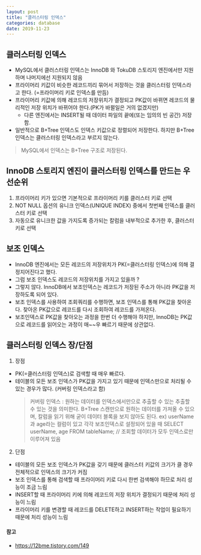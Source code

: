 ```yaml
---
layout: post
title: "클러스터링 인덱스"
categories: database
date: 2019-11-23
---
```


## 클러스터링 인덱스
- MySQL에서 클러스터링 인덱스는 InnoDB 와 TokuDB 스토리지 엔진에서만 지원하며 나머지에선 지원되지 않음
- 프라이머리 키값이 비슷한 레코드끼리 묶어서 저장하는 것을 클러스터링 인덱스라고 한다. (=프라이머리 키로 인덱스를 만듬)
- 프라이머리 키값에 의해 레코드의 저장위치가 결정되고 PK값이 바뀌면 레코드의 물리적인 저장 위치가 바뀌어야 한다.(PK가 바뀔일은 거의 없겠지만)
  * 다른 엔진에서는 INSERT될 때 데이터 파일의 끝에(또는 임의의 빈 공간) 저장함.
- 일반적으로 B+Tree 인덱스도 인덱스 키값으로 정렬되어 저장한다. 하지만 B+Tree인덱스는 클러스터링 인덱스라고 부르지 않는다.
> MySQL에서 인덱스는 B+Tree 구조로 저장된다.


## InnoDB 스토리지 엔진이 클러스터링 인덱스를 만드는 우선순위 
1. 프라이머리 키가 있으면 기본적으로 프라이머리 키를 클러스터 키로 선택
2. NOT NULL 옵션의 유니크 인덱스(UNIQUE INDEX) 중에서 첫번째 인덱스를 클러스터 키로 선택
3. 자동으로 유니크한 값을 가지도록 증가되는 칼럼을 내부적으로 추가한 후, 클러스터 키로 선택


## 보조 인덱스
- InnoDB 엔진에서는 모든 레코드의 저장위치가 PK(=클러스터링 인덱스)에 의해 결정지어진다고 했다.
- 그럼 보조 인덱스도 레코드의 저장위치를 가지고 있을까 ?
- 그렇지 않다. InnoDB에서 보조인덱스는 레코드가 저장된 주소가 아니라 PK값을 저장하도록 되어 있다.
- 보조 인덱스를 사용하여 조회쿼리를 수행하면, 보조 인덱스를 통해 PK값을 찾아온다. 찾아온 PK값으로 레코드를 다시 조회하여 레코드를 가져온다.
- 보조인덱스로 PK값을 찾아오는 과정을 한번 더 수행해야 하지만, InnoDB는 PK값으로 레코드를 읽어오는 과정이 매~~우 빠르기 때문에 상관없다.

## 클러스터링 인덱스 장/단점
1. 장점
- PK(=클러스터링 인덱스)로 검색할 때 매우 빠르다.
- 테이블의 모든 보조 인덱스가 PK값을 가지고 있기 때문에 인덱스만으로 처리될 수 있는 경우가 많다. (커버링 인덱스라고 함)
  > 커버링 인덱스 : 원하는 데이터를 인덱스에서만으로 추출할 수 있는 추출할 수 있는 것을 의미한다. B+Tree 스캔만으로 원하는 데이터를 가져올 수 있으며, 칼럼을 읽기 위해 굳이 데이터 블록을 보지 않아도 된다.
  > ex) userName 과 age라는 컬럼이 있고 각각 보조인덱스로 설정되어 있을 때
  > SELECT userName, age FROM tableName; // 조회할 데이터가 모두 인덱스로만 이루어져 있음

2. 단점
- 테이블의 모든 보조 인덱스가 PK값을 갖기 때문에 클러스터 키값의 크기가 클 경우 전체적으로 인덱스의 크기가 커짐
- 보조 인덱스를 통해 검색할 때 프라이머리 키로 다시 한번 검색해야 하므로 처리 성능이 조금 느림
- INSERT할 때 프라이머리 키에 의해 레코드의 저장 위치가 결정되기 때문에 처리 성능이 느림
- 프라이머리 키를 변경할 때 레코드를 DELETE하고 INSERT하는 작업이 필요하기 때문에 처리 성능이 느림



#### 참고
- <https://12bme.tistory.com/149>

